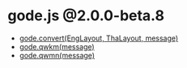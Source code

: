 # gode.js @2.0.0-beta.8

* [gode.convert(EngLayout, ThaLayout, message)](/2.0.0-beta.8/Usage/convert.md)
* [gode.qwkm(message)](/2.0.0-beta.8/Usage/qwkm.md)
* [gode.qwmn(message)](/2.0.0-beta.8/Usage/qwmn.md)